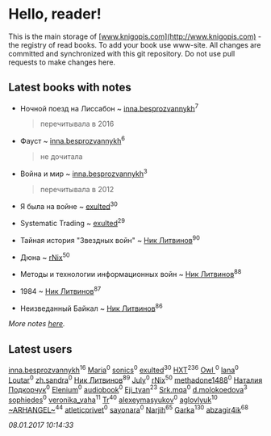 # Hello, reader!
This is the main storage of [www.knigopis.com](http://www.knigopis.com) - the registry of read books.
To add your book use www-site. All changes are committed and synchronized with this git repository.
Do not use pull requests to make changes here.


## Latest books with notes
* Ночной поезд на Лиссабон ~ [inna.besprozvannykh](users/733/73323849-yandex)<sup>7</sup>
    > перечитывала в 2016

* Фауст ~ [inna.besprozvannykh](users/733/73323849-yandex)<sup>6</sup>
    > не дочитала

* Война и мир ~ [inna.besprozvannykh](users/733/73323849-yandex)<sup>3</sup>
    > перечитывала в 2012

* Я была на войне ~ [exulted](users/100/100599204551896265722-google)<sup>30</sup>

* Systematic Trading ~ [exulted](users/100/100599204551896265722-google)<sup>29</sup>

* Тайная история "Звездных войн" ~ [Ник Литвинов](users/241/241974816-vkontakte)<sup>90</sup>

* Дюна ~ [rNix](users/115/115622071-twitter)<sup>50</sup>

* Методы и технологии информационных войн ~ [Ник Литвинов](users/241/241974816-vkontakte)<sup>88</sup>

* 1984 ~ [Ник Литвинов](users/241/241974816-vkontakte)<sup>87</sup>

* Неизведанный Байкал ~ [Ник Литвинов](users/241/241974816-vkontakte)<sup>86</sup>


_More notes [here](latest_books_with_notes.md)._


## Latest users
[inna.besprozvannykh](users/733/73323849-yandex)<sup>16</sup> 
[Maria](users/698/698159696990609-facebook)<sup>0</sup> 
[sonics](users/588/5880221-vkontakte)<sup>0</sup> 
[exulted](users/100/100599204551896265722-google)<sup>30</sup> 
[HXT](users/100/100002563462782-facebook)<sup>236</sup> 
[Owl ](users/112/112882224865387708202-google)<sup>0</sup> 
[lana](users/148/1486179434745329-facebook)<sup>0</sup> 
[Loutar](users/110/110570059376798782385-google)<sup>0</sup> 
[zh.sandra](users/139/139500216-vkontakte)<sup>0</sup> 
[Ник Литвинов](users/241/241974816-vkontakte)<sup>89</sup> 
[July](users/718/71860652-vkontakte)<sup>0</sup> 
[rNix](users/115/115622071-twitter)<sup>50</sup> 
[methadone1488](users/298/29872825-vkontakte)<sup>0</sup> 
[Наталия Подкорчук](users/113/11351324622008775173-mailru)<sup>0</sup> 
[Elenium](users/401/4010120070146719222-mailru)<sup>0</sup> 
[audiobook](users/105/105085389727031650221-google)<sup>0</sup> 
[Eji_tyan](users/235/2352103981-twitter)<sup>23</sup> 
[Srk.mqa](users/114/114601129347390867268-google)<sup>0</sup> 
[d.molokoedova](users/152/152183909-vkontakte)<sup>3</sup> 
[sophiedes](users/388/388431793-vkontakte)<sup>0</sup> 
[veronika_vaha](users/876/87639392-vkontakte)<sup>11</sup> 
[Tr](users/122/12282474-vkontakte)<sup>40</sup> 
[alexeymasyukov](users/297/297276114-vkontakte)<sup>0</sup> 
[aglovlyuk](users/113/113033184709492089410-google)<sup>10</sup> 
[~ARHANGEL~](users/642/64251996-vkontakte)<sup>44</sup> 
[atleticprivet](users/161/161139427-vkontakte)<sup>0</sup> 
[sayonara](users/389/389308925-vkontakte)<sup>0</sup> 
[Narjih](users/101/101033677091232972633-google)<sup>65</sup> 
[Garka](users/115/115753719718250012620-google)<sup>130</sup> 
[abzagir4ik](users/362/3621623-vkontakte)<sup>68</sup> 


_08.01.2017 10:14:33_
